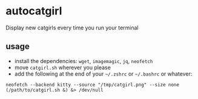 # autocatgirl

Display new catgirls every time you run your terminal

## usage

- install the dependencies: `wget`, `imagemagic`, `jq`, `neofetch`
- move `catgirl.sh` wherever you please
- add the following at the end of your `~/.zshrc` or `~/.bashrc` or whatever:

```
neofetch --backend kitty --source "/tmp/catgirl.png" --size none
(/path/to/catgirl.sh &) &> /dev/null
```
